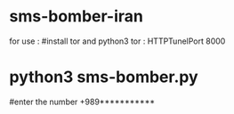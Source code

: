 # sms-bomber-iran
for use :
#install  tor  and python3 
tor : HTTPTunelPort 8000
# python3 sms-bomber.py
#enter the number +989***********
